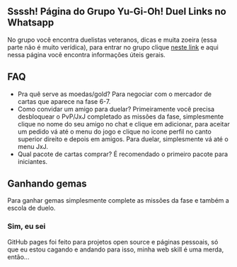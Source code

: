 ## Ssssh! Página do Grupo Yu-Gi-Oh! Duel Links no Whatsapp
No grupo você encontra duelistas veteranos, dicas e muita zoeira (essa parte não é muito verídica), para entrar no grupo clique [neste link](https://goo.gl/G7tnrF) e aqui nessa página você encontra informações úteis gerais.

## FAQ
- Pra quê serve as moedas/gold?
Para negociar com o mercador de cartas que aparece na fase 6-7.
- Como convidar um amigo para duelar?
Primeiramente você precisa desbloquear o PvP/JxJ completado as missões da fase, simplesmente clique no nome do seu amigo no chat e clique em adicionar, para aceitar um pedido vá até o menu do jogo e clique no icone perfil no canto superior direito e depois em amigos. Para duelar, simplesmente vá até o menu JxJ.
- Qual pacote de cartas comprar?
É recomendado o primeiro pacote para iniciantes.

## Ganhando gemas
Para ganhar gemas simplesmente complete as missões da fase e também a escola de duelo.

### Sim, eu sei
GitHub pages foi feito para projetos open source e páginas pessoais, só que eu estou cagando e andando para isso, minha web skill é uma merda, então...